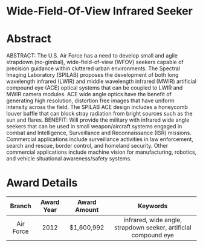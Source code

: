 
Wide-Field-Of-View Infrared Seeker
==================================

# Abstract


ABSTRACT:  The U.S. Air Force has a need to develop small and agile strapdown (no-gimbal), wide-field-of-view (WFOV) seekers capable of precision guidance within cluttered urban environments. The Spectral Imaging Laboratory (SPILAB) proposes the development of both long wavelength infrared (LWIR) and middle wavelength infrared (MWIR) artificial compound eye (ACE) optical systems that can be coupled to LWIR and MWIR camera modules.  ACE wide angle optics have the benefit of generating high resolution, distortion free images that have uniform intensity across the field. The SPILAB ACE design includes a honeycomb louver baffle that can block stray radiation from bright sources such as the sun and flares.  BENEFIT:  Will provide the military with infrared wide angle seekers that can be used in small weapon/aircraft systems engaged in combat and Intelligence, Surveillance and Reconnaissance (ISR) missions. Commercial applications include surveillance activities in law enforcement, search and rescue, border control, and homeland security. Other commercial applications include machine vision for manufacturing, robotics, and vehicle situational awareness/safety systems.  

# Award Details

|Branch|Award Year|Award Amount|Keywords|
| :---: | :---: | :---: | :---: |
|Air Force|2012|$1,600,992|infrared, wide angle, strapdown seeker, artificial compound eye|
